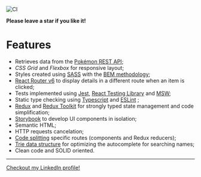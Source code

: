 ![CI](https://github.com/Dbuggerx/react-pokeapi/workflows/CI/badge.svg?branch=master)

**Please leave a star if you like it!**

# Features

- Retrieves data from the [Pokémon REST API](https://github.com/PokeAPI/pokeapi);
- _CSS Grid_ and _Flexbox_ for responsive layout;
- Styles created using [SASS](https://sass-lang.com/) with the [BEM methodology](http://getbem.com/);
- [React Router v6](https://reactrouter.com/docs/en/v6) to display details in a different route when an item is clicked;
- Tests implemented using [Jest](https://jestjs.io/), [React Testing Library](https://testing-library.com/docs/react-testing-library/intro) and [MSW](https://mswjs.io/);
- Static type checking using [Typescript](https://www.typescriptlang.org/) and [ESLint](https://eslint.org/) ;
- [Redux](https://redux.js.org/) and [Redux Toolkit](https://redux-toolkit.js.org/) for strongly typed state management and code simplification;
- [Storybook](https://storybook.js.org/) to develop UI components in isolation;
- Semantic HTML;
- HTTP requests cancelation;
- [Code splitting](https://reactjs.org/docs/code-splitting.html) specific routes (components and Redux reducers);
- [Trie data structure](https://en.wikipedia.org/wiki/Trie) for optimizing the autocomplete for searching names;
- Clean code and SOLID oriented.

---

[Checkout my LinkedIn profile!](https://www.linkedin.com/in/danilocestari)
